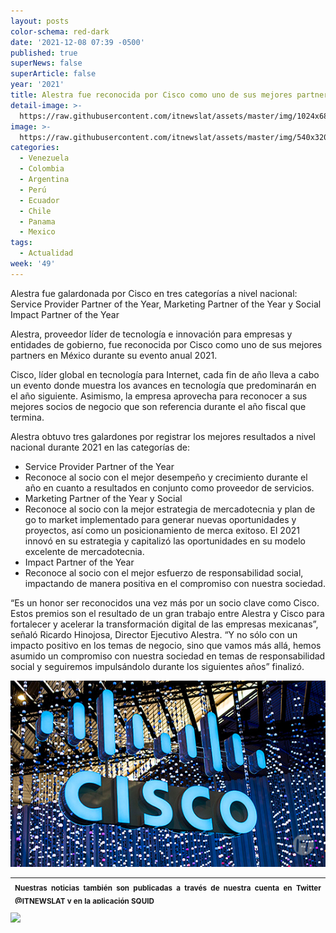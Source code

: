 ```yaml
---
layout: posts
color-schema: red-dark
date: '2021-12-08 07:39 -0500'
published: true
superNews: false
superArticle: false
year: '2021'
title: Alestra fue reconocida por Cisco como uno de sus mejores partners del año 2021
detail-image: >-
  https://raw.githubusercontent.com/itnewslat/assets/master/img/1024x680/Cisco-g.jpg
image: >-
  https://raw.githubusercontent.com/itnewslat/assets/master/img/540x320/Cisco-p.jpg
categories:
  - Venezuela
  - Colombia
  - Argentina
  - Perú
  - Ecuador
  - Chile
  - Panama
  - Mexico
tags:
  - Actualidad
week: '49'
---
```

Alestra fue galardonada por Cisco en tres categorías a nivel nacional: Service Provider Partner of the Year, Marketing Partner of the Year y Social Impact Partner of the Year

Alestra, proveedor líder de tecnología e innovación para empresas y entidades de gobierno, fue reconocida por Cisco como uno de sus mejores partners en México durante su evento anual 2021. 

Cisco, líder global en tecnología para Internet, cada fin de año lleva a cabo un evento donde muestra los avances en tecnología que predominarán en el año siguiente. Asimismo, la empresa aprovecha para reconocer a sus mejores socios de negocio que son referencia durante el año fiscal que termina. 

Alestra obtuvo tres galardones por registrar los mejores resultados a nivel nacional durante 2021 en las categorías de:

- Service Provider Partner of the Year
- Reconoce al socio con el mejor desempeño y crecimiento durante el año en cuanto a resultados en conjunto como proveedor de servicios. 
- Marketing Partner of the Year y Social 
- Reconoce al socio con la mejor estrategia de mercadotecnia y plan de go to market implementado para generar nuevas oportunidades y proyectos, así como un posicionamiento de merca exitoso. El 2021 innovó en su estrategia y capitalizó las oportunidades en su modelo excelente de mercadotecnia.
- Impact Partner of the Year
- Reconoce al socio con el mejor esfuerzo de responsabilidad social, impactando de manera positiva en el compromiso con nuestra sociedad.


“Es un honor ser reconocidos una vez más por un socio clave como Cisco. Estos premios son el resultado de un gran trabajo entre Alestra y Cisco para fortalecer y acelerar la transformación digital de las empresas mexicanas”, señaló Ricardo Hinojosa, Director Ejecutivo Alestra. “Y no sólo con un impacto positivo en los temas de negocio, sino que vamos más allá, hemos asumido un compromiso con nuestra sociedad en temas de responsabilidad social y seguiremos impulsándolo durante los siguientes años” finalizó.

![](https://raw.githubusercontent.com/itnewslat/assets/master/img/540x320/Cisco-p.jpg)

<table style="height: 42px;" width="569">
<tbody>
<tr>
<td style="text-align: justify;"><sub><strong>Nuestras noticias también son publicadas a través de nuestra cuenta en Twitter <a href="https://twitter.com/itnewslat?lang=es">@ITNEWSLAT</a> y en la aplicación <a href="https://squidapp.co/en/">SQUID</a></strong></sub></td>
</tr>
</tbody>
</table>

<img src="https://tracker.metricool.com/c3po.jpg?hash=56f88a41e39ab42c063cc51676587a04"/>